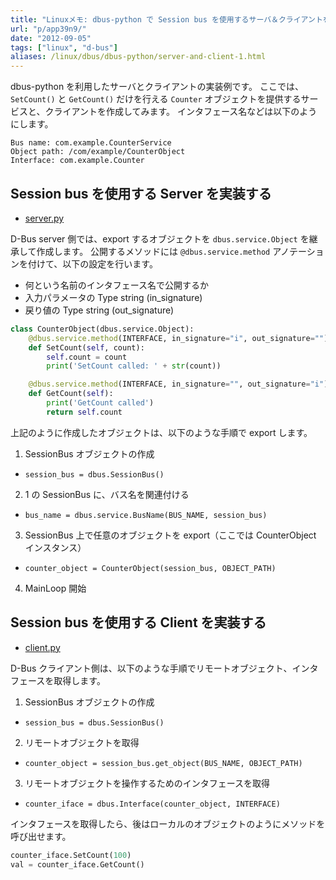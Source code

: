 ```yaml
---
title: "Linuxメモ: dbus-python で Session bus を使用するサーバ＆クライアントを実装する（単純なメソッドの実装）"
url: "p/app39n9/"
date: "2012-09-05"
tags: ["linux", "d-bus"]
aliases: /linux/dbus/dbus-python/server-and-client-1.html
---
```


dbus-python を利用したサーバとクライアントの実装例です。
ここでは、`SetCount()` と `GetCount()` だけを行える `Counter` オブジェクトを提供するサービスと、クライアントを作成してみます。
インタフェース名などは以下のようにします。

```plaintext
Bus name: com.example.CounterService
Object path: /com/example/CounterObject
Interface: com.example.Counter
```

Session bus を使用する Server を実装する
----

* [server.py](./server.py)

D-Bus server 側では、export するオブジェクトを `dbus.service.Object` を継承して作成します。
公開するメソッドには `@dbus.service.method` アノテーションを付けて、以下の設定を行います。

* 何という名前のインタフェース名で公開するか
* 入力パラメータの Type string (in_signature)
* 戻り値の Type string (out_signature)

```python
class CounterObject(dbus.service.Object):
    @dbus.service.method(INTERFACE, in_signature="i", out_signature="")
    def SetCount(self, count):
        self.count = count
        print('SetCount called: ' + str(count))

    @dbus.service.method(INTERFACE, in_signature="", out_signature="i")
    def GetCount(self):
        print('GetCount called')
        return self.count
```

上記のように作成したオブジェクトは、以下のような手順で export します。

1. SessionBus オブジェクトの作成
  * `session_bus = dbus.SessionBus()`
2. 1 の SessionBus に、バス名を関連付ける
  * `bus_name = dbus.service.BusName(BUS_NAME, session_bus)`
3. SessionBus 上で任意のオブジェクトを export（ここでは CounterObject インスタンス）
  * `counter_object = CounterObject(session_bus, OBJECT_PATH)`
4. MainLoop 開始


Session bus を使用する Client を実装する
----

* [client.py](./client.py)

D-Bus クライアント側は、以下のような手順でリモートオブジェクト、インタフェースを取得します。

1. SessionBus オブジェクトの作成
  * `session_bus = dbus.SessionBus()`
2. リモートオブジェクトを取得
  * `counter_object = session_bus.get_object(BUS_NAME, OBJECT_PATH)`
3. リモートオブジェクトを操作するためのインタフェースを取得
  * `counter_iface = dbus.Interface(counter_object, INTERFACE)`

インタフェースを取得したら、後はローカルのオブジェクトのようにメソッドを呼び出せます。

```python
counter_iface.SetCount(100)
val = counter_iface.GetCount()
```

